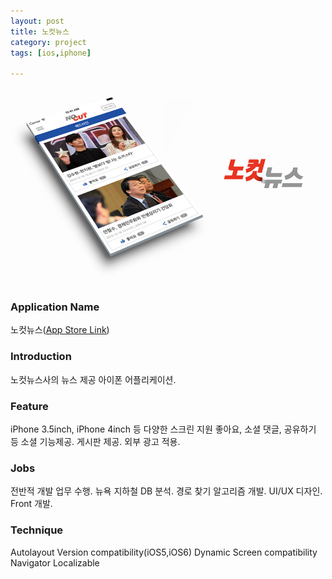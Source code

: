 ```yaml
---
layout: post
title: 노컷뉴스
category: project
tags: [ios,iphone]

---
```

![노컷뉴스](/images/project/nocutnews_01.png)

### Application Name

노컷뉴스([App Store Link](https://itunes.apple.com/app/nokeosnyuseu/id484575133?mt=8))


### Introduction

노컷뉴스사의 뉴스 제공 아이폰 어플리케이션.


### Feature

iPhone 3.5inch, iPhone 4inch 등 다양한 스크린 지원
좋아요, 소셜 댓글, 공유하기 등 소셜 기능제공.
게시판 제공.
외부 광고 적용.


### Jobs

전반적 개발 업무 수행.
뉴욕 지하철 DB 분석.
경로 찾기 알고리즘 개발.
UI/UX 디자인.
Front 개발.


### Technique
Autolayout
Version compatibility(iOS5,iOS6)
Dynamic Screen compatibility
Navigator
Localizable